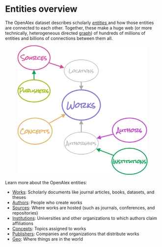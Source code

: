 # Entities overview

The OpenAlex dataset describes scholarly [_entities_ ](entities-overview.md)and how those entities are connected to each other. Together, these make a huge web (or more technically, heterogeneous directed [graph](https://en.wikipedia.org/wiki/Graph\_theory)) of hundreds of millions of entities and billions of connections between them all.

<figure><img src="../.gitbook/assets/entities.png" alt="Entity relation diagram for OpenAlex"><figcaption></figcaption></figure>

Learn more about the OpenAlex entities:

* [Works](works/): Scholarly documents like journal articles, books, datasets, and theses
* [Authors](authors/): People who create works
* [Sources](venues/): Where works are hosted (such as journals, conferences, and repositories)
* [Institutions](institutions/): Universities and other organizations to which authors claim affiliations
* [Concepts](concepts/): Topics assigned to works
* [Publishers](publishers/): Companies and organizations that distribute works
* [Geo](geo/): Where things are in the world
